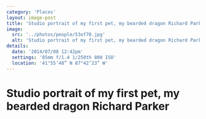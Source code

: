 ```yaml
---
category: 'Places'
layout: image-post
title: 'Studio portrait of my first pet, my bearded dragon Richard Parker'
image:
  src: '../photos/people/53of70.jpg'
  alt: 'Studio portrait of my first pet, my bearded dragon Richard Parker'
details:
  date: '2014/07/08 12:42pm'
  settings: '85mm f/1.4 1/250th 800 ISO'
  location: '41°55’48” N 87°42’23” W'
---
```

<h1 class="d-none">Studio portrait of my first pet, my bearded dragon Richard Parker</h1>